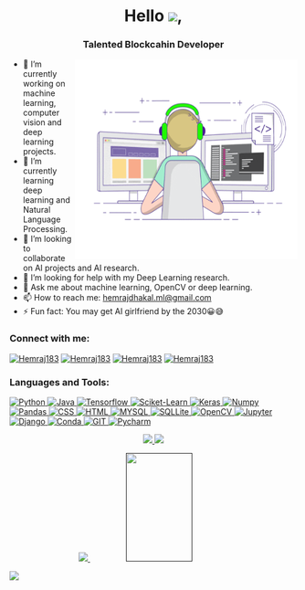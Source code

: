 <h1 align="center">Hello <img src="https://raw.githubusercontent.com/aemmadi/aemmadi/master/wave.gif" width="30px">,</h1>


<h3 align="center">Talented Blockcahin Developer</h3>



<img align="right" alt="GIF" src="https://github.com/Hemraj183/Hemraj183/blob/main/coding.gif" width="390" height="350" />



- 🔭 I’m currently working on machine learning, computer vision and deep learning projects.
- 🌱 I’m currently learning deep learning and Natural Language Processing.
- 👯 I’m looking to collaborate on AI projects and AI research.
- 🤔 I’m looking for help with my Deep Learning research.
- 💬 Ask me about machine learning, OpenCV or deep learning.
- 📫 How to reach me: hemrajdhakal.ml@gmail.com
- ⚡ Fun fact: You may get AI girlfriend by the 2030😀😅
<h3 align="left">Connect with me:</h3>
<p align="left">
<a href="https://www.linkedin.com/in/hemaraj-dhakal-155b1b1a7/" target="blank"><img src="https://img.shields.io/badge/LinkedIn-0077B5?style=for-the-badge&logo=linkedin&logoColor=white" alt="Hemraj183" /></a>
<a href="https://www.instagram.com/hemraj1267" target="blank"><img src="https://img.shields.io/badge/-Instagram-e4405f?style=for-the-badge&logo=appveyor&logo=Instagram&logoColor=white" alt="Hemraj183" /></a>
<a href="https://www.hackerrank.com/hemrajdhakal_ml" target="blank"><img src="https://img.shields.io/badge/-Hackerrank-2EC866?style=for-the-badge&logo=HackerRank&logoColor=white" alt="Hemraj183" /></a>
<a href="mailto:hemrajdhakal.ml@gmail.com" target="_blank"><img src="https://img.shields.io/badge/Gmail-D14836?style=for-the-badge&logo=gmail&logoColor=white" alt="Hemraj183" /></a></p>
<h3 align="left">Languages and Tools:</h3>
<p align="left"> <a href="" target="_blank"> <img src="https://img.shields.io/badge/Python-FFD43B?style=for-the-badge&logo=python&logoColor=darkgreen" alt="Python"/>
<a href="" target="_blank"> <img src="https://img.shields.io/badge/Java-ED8B00?style=for-the-badge&logo=java&logoColor=white" alt="Java"/>
<a href="" target="_blank"> <img src="https://img.shields.io/badge/TensorFlow-FF6F00?style=for-the-badge&logo=TensorFlow&logoColor=white" alt="Tensorflow"/> 
<a href="" target="_blank"> <img src="https://img.shields.io/badge/scikit_learn-F7931E?style=for-the-badge&logo=scikit-learn&logoColor=white" alt="Sciket-Learn"/>
<a href="" target="_blank"> <img src="https://img.shields.io/badge/Keras-D00000?style=for-the-badge&logo=Keras&logoColor=white" alt="Keras"/>
<a href="" target="_blank"> <img src="https://img.shields.io/badge/Numpy-777BB4?style=for-the-badge&logo=numpy&logoColor=white" alt="Numpy"/> 
<a href="" target="_blank"> <img src="https://img.shields.io/badge/Pandas-2C2D72?style=for-the-badge&logo=pandas&logoColor=white" alt="Pandas"/> 
<a href="" target="_blank"> <img src="https://img.shields.io/badge/CSS3-1572B6?style=for-the-badge&logo=css3&logoColor=white" alt="CSS"/> 
<a href="" target="_blank"> <img src="https://img.shields.io/badge/HTML5-E34F26?style=for-the-badge&logo=html5&logoColor=white" alt="HTML"/> 
<a href="" target="_blank"> <img src="https://img.shields.io/badge/MySQL-00000F?style=for-the-badge&logo=mysql&logoColor=white" alt="MYSQL"/> 
<a href="" target="_blank"> <img src="https://img.shields.io/badge/SQLite-07405E?style=for-the-badge&logo=sqlite&logoColor=white" alt="SQLLite"/> 
<a href="" target="_blank"> <img src="https://img.shields.io/badge/OpenCV-27338e?style=for-the-badge&logo=OpenCV&logoColor=white" alt="OpenCV"/> 
<a href="" target="_blank"> <img src="https://img.shields.io/badge/Jupyter-F37626.svg?&style=for-the-badge&logo=Jupyter&logoColor=white" alt="Jupyter"/> 
<a href="" target="_blank"> <img src="https://img.shields.io/badge/Django-092E20?style=for-the-badge&logo=django&logoColor=green" alt="Django"/>
<a href="" target="_blank"> <img src="https://img.shields.io/badge/conda-342B029.svg?&style=for-the-badge&logo=anaconda&logoColor=white" alt="Conda"/>
<a href="" target="_blank"> <img src="https://img.shields.io/badge/Git-F05032?style=for-the-badge&logo=git&logoColor=white" alt="GIT"/> 
<a href="" target="_blank"> <img src="https://img.shields.io/badge/PyCharm-000000.svg?&style=for-the-badge&logo=PyCharm&logoColor=white" alt="Pycharm"/> </p>
 
<p align="center">	
  <img 
       ="48%" src="https://github-readme-stats.vercel.app/api?username=Hemraj183&show_icons=true&theme=tokyonight" />
  <img width="48%" src="https://github-readme-streak-stats.herokuapp.com/?user=Hemraj183&theme=tokyonight" />
</p>
 <p align="center">	
  <img width="48%" src="https://github-readme-stats.vercel.app/api/top-langs?username=Hemraj183&show_icons=true&theme=tokyonight&locale=en&layout=compact" />
  <img width="48%" height="190" src="https://readme-jokes.vercel.app/api?theme=tokyonight" />
</p>
  
<!--Trap--:)-->
<a href="https://github.com/404"><img src="https://user-images.githubusercontent.com/73097560/115834477-dbab4500-a447-11eb-908a-139a6edaec5c.gif"></a>
